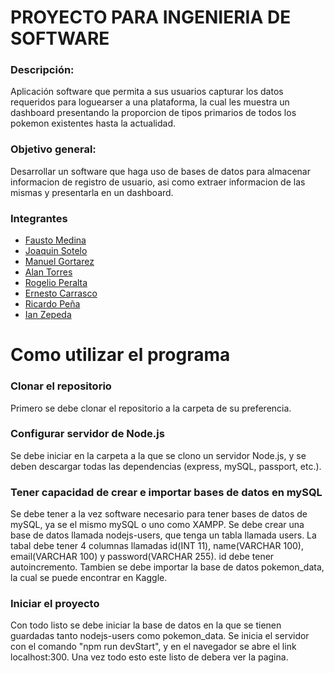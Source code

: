 # PROYECTO PARA INGENIERIA DE SOFTWARE
 
###  Descripción:
Aplicación software que permita a sus usuarios capturar los datos requeridos para loguearser a una plataforma, la cual les muestra un dashboard presentando la proporcion de tipos primarios de todos los pokemon existentes hasta la actualidad.
 
### Objetivo general:
Desarrollar un software que haga uso de bases de datos para almacenar informacion de registro de usuario, asi como extraer informacion de las mismas y presentarla en un dashboard.

###  Integrantes

 - [Fausto Medina](https://github.com/Harico04)
 - [Joaquin Sotelo](https://github.com/JoaquinSotel0) 
 - [Manuel Gortarez](https://github.com/Mgb64) 
 - [Alan Torres](https://github.com/TumbadoBoy0604) 
 - [Rogelio Peralta](https://github.com/rgperalta04) 
 - [Ernesto Carrasco](https://github.com/jesuscarra) 
 - [Ricardo Peña](https://github.com/RemilZarza)
 - [Ian Zepeda](https://github.com/I4NzG)

# Como utilizar el programa

### Clonar el repositorio
Primero se debe clonar el repositorio a la carpeta de su preferencia.

### Configurar servidor de Node.js
Se debe iniciar en la carpeta a la que se clono un servidor Node.js, y se deben descargar todas las dependencias (express, mySQL, passport, etc.).

### Tener capacidad de crear e importar bases de datos en mySQL
Se debe tener a la vez software necesario para tener bases de datos de mySQL, ya se el mismo mySQL o uno como XAMPP. Se debe crear una base de datos llamada nodejs-users, que tenga un tabla llamada users. La tabal debe tener 4 columnas llamadas id(INT 11), name(VARCHAR 100), email(VARCHAR 100) y password(VARCHAR 255). id debe tener autoincremento.
Tambien se debe importar la base de datos pokemon_data, la cual se puede encontrar en Kaggle.

### Iniciar el proyecto

Con todo listo se debe iniciar la base de datos en la que se tienen guardadas tanto nodejs-users como pokemon_data. Se inicia el servidor con el comando "npm run devStart", y en el navegador se abre el link localhost:300. Una vez todo esto este listo de debera ver la pagina.
